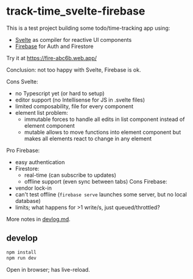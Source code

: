 # track-time_svelte-firebase

This is a test project building some todo/time-tracking app using:
- [Svelte](https://svelte.dev) as compiler for reactive UI components
- [Firebase](https://firebase.google.com/) for Auth and Firestore

Try it at https://fire-abc6b.web.app/

Conclusion: not too happy with Svelte, Firebase is ok.

Cons Svelte:
- no Typescript yet (or hard to setup)
- editor support (no Intellisense for JS in .svelte files)
- limited composability, file for every component
- element list problem:
  - immutable forces to handle all edits in list component instead of element component
  - mutable allows to move functions into element component but makes all elements react to change in any element

Pro Firebase:
- easy authentication
- Firestore:
  - real-time (can subscribe to updates)
  - offline support (even sync between tabs)
Cons Firebase:
- vendor lock-in
- can't test offline (`firebase serve` launches some server, but no local database)
- limits; what happens for >1 write/s, just queued/throttled?

More notes in [devlog.md](./devlog.md).

## develop

```bash
npm install
npm run dev
```

Open in browser; has live-reload.
